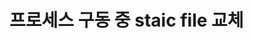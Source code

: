 [videoUrl]: http://127.0.0.1:8082/example-video-07.mp4
[thumbnailUrl]: http://127.0.0.1:8082/example-image-07.webp
[tags]: idea,java,dx
[author]: me@aluc.io
[duration]: 01:58
[prev]: ./06-intellij-hot-swap.md
[next]: ./07-intellij-hot-replacement-static-resource.md

# 프로세스 구동 중 staic file 교체

